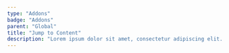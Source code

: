 ```yaml
---
type: "Addons"
badge: "Addons"
parent: "Global"
title: "Jump to Content"
description: "Lorem ipsum dolor sit amet, consectetur adipiscing elit. Nunc tempus laoreet leo sit amet iaculis."
---
```


<demo>
  <div class="gatsby_demo_item" data-iframe="iframe/demos/animation/iframe/addons/global/jump-to-content">
  </div>
</demo>
